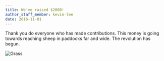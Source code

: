 ```yaml
---
title: We've raised $2000!
author_staff_member: kevin-lee
date: 2016-11-01
---
```


Thank you do everyone who has made contributions. This money is going towards reaching sheep in paddocks far and wide. The revolution has begun.

![Grass](https://source.unsplash.com/PY16MUlM6hI/2000x1334)
